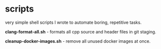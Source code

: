 # scripts
very simple shell scripts I wrote to automate boring, repetitive tasks.

**clang-format-all.sh** - formats all cpp source and header files in git staging.

**cleanup-docker-images.sh** - remove all unused docker images at once.